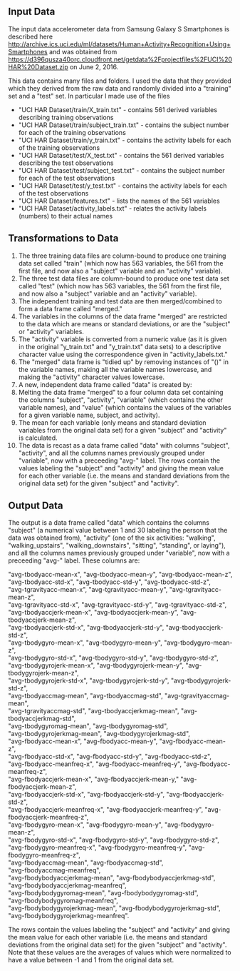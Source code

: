 ## Input Data
The input data accelerometer data from Samsung Galaxy S Smartphones is described here http://archive.ics.uci.edu/ml/datasets/Human+Activity+Recognition+Using+Smartphones and was obtained from https://d396qusza40orc.cloudfront.net/getdata%2Fprojectfiles%2FUCI%20HAR%20Dataset.zip on June 2, 2016.

This data contains many files and folders.  I used the data that they provided which they derived from the raw data and randomly divided into a "training" set and a "test" set.  In particular I made use of the files

* "UCI HAR Dataset/train/X_train.txt" - contains 561 derived variables describing training observations
* "UCI HAR Dataset/train/subject_train.txt" - contains the subject number for each of the training observations
* "UCI HAR Dataset/train/y_train.txt" - contains the activity labels for each of the training observations
* "UCI HAR Dataset/test/X_test.txt" - contains the 561 derived variables describing the test observations
* "UCI HAR Dataset/test/subject_test.txt" - contains the subject number for each of the test observations
* "UCI HAR Dataset/test/y_test.txt" - contains the activity labels for each of the test observations
* "UCI HAR Dataset/features.txt" - lists the names of the 561 variables
* "UCI HAR Dataset/activity_labels.txt" - relates the activity labels (numbers) to their actual names

## Transformations to Data

1. The three training data files are column-bound to produce one training data set called "train" (which now has 563 variables, the 561 from the first file, and now also a "subject" variable and an "activity" variable).
2. The three test data files are column-bound to produce one test data set called "test" (which now has 563 variables, the 561 from the first file, and now also a "subject" variable and an "activity" variable).
3. The independent training and test data are then merged/combined to form a data frame called "merged."
4. The variables in the columns of the data frame "merged" are restricted to the data which are means or standard deviations, or are the "subject" or "activity" variables.
5. The "activity" variable is converted from a numeric value (as it is given in the original "y_train.txt" and "y_train.txt" data sets) to a descriptive character value using the correspondence given in "activity_labels.txt."
6. The "merged" data frame is "tidied up" by removing instances of "()" in the variable names, making all the variable names lowercase, and making the "activity" character values lowercase.
7. A new, independent data frame called "data" is created by:
  1. Melting the data frame "merged" to a four column data set containing the columns "subject", "activity", "variable" (which contains the other variable names), and "value" (which contains the values of the variables for a given variable name, subject, and activity).
  2. The mean for each variable (only means and standard deviation variables from the original data set) for a given "subject" and "activity" is calculated.
  3. The data is recast as a data frame called "data" with columns "subject", "activity", and all the columns names previously grouped under "variable", now with a preceeding "avg-" label.  The rows contain the values labeling the "subject" and "activity" and giving the mean value for each other variable (i.e. the means and standard deviations from the original data set) for the given "subject" and "activity".

## Output Data

The output is a data frame called "data" which contains the columns "subject" (a numerical value between 1 and 30 labeling the person that the data was obtained from), "activity" (one of the six activities: "walking", "walking_upstairs", "walking_downstairs", "sitting", "standing", or laying"), and all the columns names previously grouped under "variable", now with a preceeding "avg-" label.  These columns are:

"avg-tbodyacc-mean-x", "avg-tbodyacc-mean-y", "avg-tbodyacc-mean-z",   
"avg-tbodyacc-std-x", "avg-tbodyacc-std-y", "avg-tbodyacc-std-z",   
"avg-tgravityacc-mean-x", "avg-tgravityacc-mean-y", "avg-tgravityacc-mean-z",   
"avg-tgravityacc-std-x", "avg-tgravityacc-std-y", "avg-tgravityacc-std-z",   
"avg-tbodyaccjerk-mean-x", "avg-tbodyaccjerk-mean-y", "avg-tbodyaccjerk-mean-z",   
"avg-tbodyaccjerk-std-x", "avg-tbodyaccjerk-std-y", "avg-tbodyaccjerk-std-z",   
"avg-tbodygyro-mean-x", "avg-tbodygyro-mean-y", "avg-tbodygyro-mean-z",   
"avg-tbodygyro-std-x", "avg-tbodygyro-std-y", "avg-tbodygyro-std-z",   
"avg-tbodygyrojerk-mean-x", "avg-tbodygyrojerk-mean-y", "avg-tbodygyrojerk-mean-z",   
"avg-tbodygyrojerk-std-x", "avg-tbodygyrojerk-std-y", "avg-tbodygyrojerk-std-z",   
"avg-tbodyaccmag-mean", "avg-tbodyaccmag-std", "avg-tgravityaccmag-mean",   
"avg-tgravityaccmag-std", "avg-tbodyaccjerkmag-mean", "avg-tbodyaccjerkmag-std",   
"avg-tbodygyromag-mean", "avg-tbodygyromag-std",   
"avg-tbodygyrojerkmag-mean", "avg-tbodygyrojerkmag-std",   
"avg-fbodyacc-mean-x", "avg-fbodyacc-mean-y", "avg-fbodyacc-mean-z",   
"avg-fbodyacc-std-x", "avg-fbodyacc-std-y", "avg-fbodyacc-std-z",   
"avg-fbodyacc-meanfreq-x", "avg-fbodyacc-meanfreq-y", "avg-fbodyacc-meanfreq-z",   
"avg-fbodyaccjerk-mean-x", "avg-fbodyaccjerk-mean-y," "avg-fbodyaccjerk-mean-z",   
"avg-fbodyaccjerk-std-x", "avg-fbodyaccjerk-std-y", "avg-fbodyaccjerk-std-z",   
"avg-fbodyaccjerk-meanfreq-x", "avg-fbodyaccjerk-meanfreq-y", "avg-fbodyaccjerk-meanfreq-z",   
"avg-fbodygyro-mean-x", "avg-fbodygyro-mean-y", "avg-fbodygyro-mean-z",   
"avg-fbodygyro-std-x", "avg-fbodygyro-std-y", "avg-fbodygyro-std-z",   
"avg-fbodygyro-meanfreq-x", "avg-fbodygyro-meanfreq-y", "avg-fbodygyro-meanfreq-z",   
"avg-fbodyaccmag-mean", "avg-fbodyaccmag-std",   
"avg-fbodyaccmag-meanfreq",    
"avg-fbodybodyaccjerkmag-mean", "avg-fbodybodyaccjerkmag-std",   
"avg-fbodybodyaccjerkmag-meanfreq",   
"avg-fbodybodygyromag-mean", "avg-fbodybodygyromag-std",    
"avg-fbodybodygyromag-meanfreq",   
"avg-fbodybodygyrojerkmag-mean", "avg-fbodybodygyrojerkmag-std",   
"avg-fbodybodygyrojerkmag-meanfreq".

The rows contain the values labeling the "subject" and "activity" and giving the mean value for each other variable (i.e. the means and standard deviations from the original data set) for the given "subject" and "activity".  Note that these values are the averages of values which were normalized to have a value between -1 and 1 from the original data set.
